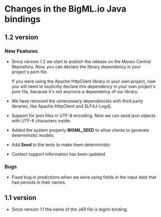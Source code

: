 # Changes in the BigML.io Java bindings

## 1.2 version

### New Features

* Since version 1.2 we start to publish the release on the Maven Central Repository. Now, you can declare
the library dependency in your project's pom file.

    If you were using the Apache HttpClient library in your own project, now you will need to explicitly declare this
dependency in your own project's pom file, because it's not anymore a dependency of our library.

* We have removed the unnecessary dependencies with third party libraries, like Apache HttpClient and SLF4J-Log4j.

* Support for json files in UTF-8 encoding. Now we can send json objects with UTF-8 characters inside.

* Added the system property **BIGML_SEED** to allow clients to generate deterministic models.

* Add **Seed** to the tests to make them deterministic

* Contact support information has been updated

### Bugs

* Fixed bug in predictions when we were using fields in the input data that had periods in their names.

## 1.1 version

* Since version 1.1 the name of the JAR file is bigml-binding.

